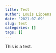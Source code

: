```yaml
---
title: Test
author: Louis Lippens
date: '2021-07-09'
slug: test
categories: []
tags: []
---
```


This is a test.
